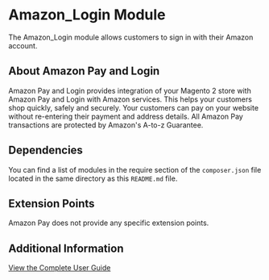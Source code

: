 # Amazon_Login Module

The Amazon_Login module allows customers to sign in with their Amazon account.

## About Amazon Pay and Login

Amazon Pay and Login provides integration of your Magento 2 store with Amazon Pay 
and Login with Amazon services. This helps your customers shop quickly, safely and securely. 
Your customers can pay on your website without re-entering their payment and address 
details. All Amazon Pay transactions are protected by Amazon's A-to-z Guarantee.

## Dependencies

You can find a list of modules in the require section of the `composer.json` file located in the
same directory as this `README.md` file.

## Extension Points

Amazon Pay does not provide any specific extension points.

## Additional Information

[View the Complete User Guide](https://amzn.github.io/amazon-payments-magento-2-plugin/)